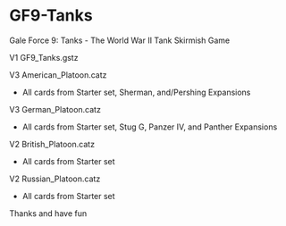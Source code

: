 # GF9-Tanks
Gale Force 9: Tanks - The World War II Tank Skirmish Game

V1 GF9_Tanks.gstz

V3 American_Platoon.catz
 - All cards from Starter set, Sherman, and/Pershing Expansions

V3 German_Platoon.catz
 - All cards from Starter set, Stug G, Panzer IV, and Panther Expansions

V2 British_Platoon.catz
- All cards from Starter set

V2 Russian_Platoon.catz
- All cards from Starter set

Thanks and have fun
